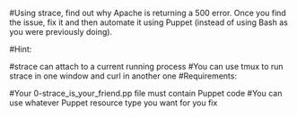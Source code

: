 #Using strace, find out why Apache is returning a 500 error. Once you find the issue, fix it and then automate it using Puppet (instead of using Bash as you were previously doing).

#Hint:

#strace can attach to a current running process
#You can use tmux to run strace in one window and curl in another one
#Requirements:

#Your 0-strace_is_your_friend.pp file must contain Puppet code
#You can use whatever Puppet resource type you want for you fix
